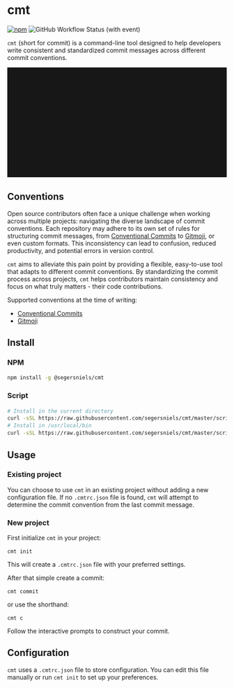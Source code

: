 # cmt

[![npm](https://img.shields.io/npm/v/@segersniels/cmt)](https://www.npmjs.com/package/@segersniels/cmt)
![GitHub Workflow Status (with event)](https://img.shields.io/github/actions/workflow/status/segersniels/cmt/ci.yml)

`cmt` (short for commit) is a command-line tool designed to help developers write consistent and standardized commit messages across different commit conventions.

![demo](demo.gif)

## Conventions

Open source contributors often face a unique challenge when working across multiple projects: navigating the diverse landscape of commit conventions. Each repository may adhere to its own set of rules for structuring commit messages, from [Conventional Commits](https://www.conventionalcommits.org/en/v1.0.0/) to [Gitmoji](https://gitmoji.dev/), or even custom formats. This inconsistency can lead to confusion, reduced productivity, and potential errors in version control.

`cmt` aims to alleviate this pain point by providing a flexible, easy-to-use tool that adapts to different commit conventions. By standardizing the commit process across projects, `cmt` helps contributors maintain consistency and focus on what truly matters - their code contributions.

Supported conventions at the time of writing:

- [Conventional Commits](https://www.conventionalcommits.org/en/v1.0.0/)
- [Gitmoji](https://gitmoji.dev/)

## Install

### NPM

```bash
npm install -g @segersniels/cmt
```

### Script

```bash
# Install in the current directory
curl -sSL https://raw.githubusercontent.com/segersniels/cmt/master/scripts/install.sh | bash
# Install in /usr/local/bin
curl -sSL https://raw.githubusercontent.com/segersniels/cmt/master/scripts/install.sh | sudo bash -s /usr/local/bin
```

## Usage

### Existing project

You can choose to use `cmt` in an existing project without adding a new configuration file.
If no `.cmtrc.json` file is found, `cmt` will attempt to determine the commit convention from the last commit message.

### New project

First initialize `cmt` in your project:

```
cmt init
```

This will create a `.cmtrc.json` file with your preferred settings.

After that simple create a commit:

```
cmt commit
```

or use the shorthand:

```
cmt c
```

Follow the interactive prompts to construct your commit.

## Configuration

`cmt` uses a `.cmtrc.json` file to store configuration. You can edit this file manually or run `cmt init` to set up your preferences.
